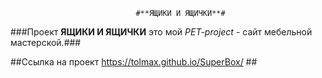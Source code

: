                                 #**ЯЩИКИ И ЯЩИЧКИ**#


###Проект **ЯЩИКИ И ЯЩИЧКИ** это мой *PET-project* - сайт мебельной мастерской.### 

##Ссылка на проект https://tolmax.github.io/SuperBox/ ##
